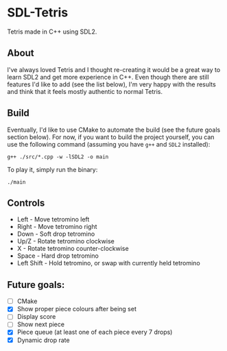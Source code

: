 # SDL-Tetris
Tetris made in C++ using SDL2.

## About
I've always loved Tetris and I thought re-creating it would be a great way to learn SDL2 and get more experience in C++. Even though there are still features I'd like to add (see the list below), I'm very happy with the results and think that it feels mostly authentic to normal Tetris.

## Build
Eventually, I'd like to use CMake to automate the build (see the future goals section below). For now, if you want to build the project yourself, you can use the following command (assuming you have `g++` and `SDL2` installed):
```
g++ ./src/*.cpp -w -lSDL2 -o main
```

To play it, simply run the binary:
```
./main
```

## Controls
- Left - Move tetromino left
- Right - Move tetromino right
- Down - Soft drop tetromino
- Up/Z - Rotate tetromino clockwise
- X - Rotate tetromino counter-clockwise
- Space - Hard drop tetromino
- Left Shift - Hold tetromino, or swap with currently held tetromino

## Future goals:
- [ ] CMake
- [X] Show proper piece colours after being set
- [ ] Display score
- [ ] Show next piece
- [X] Piece queue (at least one of each piece every 7 drops)
- [X] Dynamic drop rate
